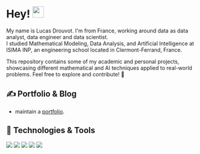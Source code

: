# Hey! <img src="https://raw.githubusercontent.com/ldrouvot/master/wave.gif" width="30px">

My name is Lucas Drouvot. I'm from France, working around data as data analyst, data engineer and data scientist.  
I studied Mathematical Modeling, Data Analysis, and Artificial Intelligence at ISIMA INP, an engineering school located in Clermont-Ferrand, France. 

This repository contains some of my academic and personal projects, showcasing different mathematical and AI techniques applied to real-world problems. Feel free to explore and contribute! 🚀

## &#x270d; Portfolio & Blog

* maintain a [portfolio]().

## 🔧 Technologies & Tools

![](https://img.shields.io/badge/Editor-Vim-informational?style=flat&logo=vim&logoColor=white&color=blue)
![](https://img.shields.io/badge/Code-Python-informational?style=flat&logo=python&logoColor=white&color=blue)
![](https://img.shields.io/badge/Code-SQL-informational?style=flat&logo=SQL&logoColor=white&color=blue)
![](https://img.shields.io/badge/Code-C-informational?style=flat&logo=C&logoColor=white&color=blue)
![](https://img.shields.io/badge/Code-C++-informational?style=flat&logo=C&logoColor=white&color=blue)
